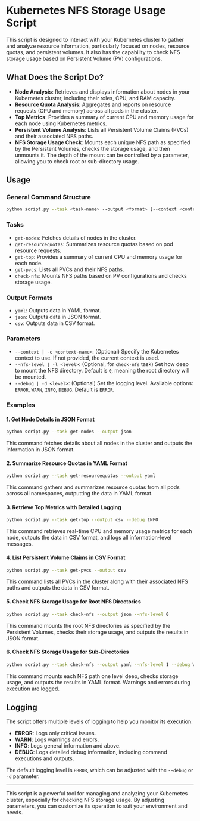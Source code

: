 # Kubernetes NFS Storage Usage Script

This script is designed to interact with your Kubernetes cluster to gather and analyze resource information, particularly focused on nodes, resource quotas, and persistent volumes. It also has the capability to check NFS storage usage based on Persistent Volume (PV) configurations.

## What Does the Script Do?

- **Node Analysis**: Retrieves and displays information about nodes in your Kubernetes cluster, including their roles, CPU, and RAM capacity.
- **Resource Quota Analysis**: Aggregates and reports on resource requests (CPU and memory) across all pods in the cluster.
- **Top Metrics**: Provides a summary of current CPU and memory usage for each node using Kubernetes metrics.
- **Persistent Volume Analysis**: Lists all Persistent Volume Claims (PVCs) and their associated NFS paths.
- **NFS Storage Usage Check**: Mounts each unique NFS path as specified by the Persistent Volumes, checks the storage usage, and then unmounts it. The depth of the mount can be controlled by a parameter, allowing you to check root or sub-directory usage.

## Usage

### General Command Structure

```bash
python script.py --task <task-name> --output <format> [--context <context-name>] [--nfs-level <level>] [--debug <level>]
```

### Tasks

- `get-nodes`: Fetches details of nodes in the cluster.
- `get-resourcequotas`: Summarizes resource quotas based on pod resource requests.
- `get-top`: Provides a summary of current CPU and memory usage for each node.
- `get-pvcs`: Lists all PVCs and their NFS paths.
- `check-nfs`: Mounts NFS paths based on PV configurations and checks storage usage.

### Output Formats

- `yaml`: Outputs data in YAML format.
- `json`: Outputs data in JSON format.
- `csv`: Outputs data in CSV format.

### Parameters

- `--context | -c <context-name>`: (Optional) Specify the Kubernetes context to use. If not provided, the current context is used.
- `--nfs-level | -l <level>`: (Optional, for `check-nfs` task) Set how deep to mount the NFS directory. Default is `0`, meaning the root directory will be mounted.
- `--debug | -d <level>`: (Optional) Set the logging level. Available options: `ERROR`, `WARN`, `INFO`, `DEBUG`. Default is `ERROR`.

### Examples

#### 1. Get Node Details in JSON Format

```bash
python script.py --task get-nodes --output json
```

This command fetches details about all nodes in the cluster and outputs the information in JSON format.

#### 2. Summarize Resource Quotas in YAML Format

```bash
python script.py --task get-resourcequotas --output yaml
```

This command gathers and summarizes resource quotas from all pods across all namespaces, outputting the data in YAML format.

#### 3. Retrieve Top Metrics with Detailed Logging

```bash
python script.py --task get-top --output csv --debug INFO
```

This command retrieves real-time CPU and memory usage metrics for each node, outputs the data in CSV format, and logs all information-level messages.

#### 4. List Persistent Volume Claims in CSV Format

```bash
python script.py --task get-pvcs --output csv
```

This command lists all PVCs in the cluster along with their associated NFS paths and outputs the data in CSV format.

#### 5. Check NFS Storage Usage for Root NFS Directories

```bash
python script.py --task check-nfs --output json --nfs-level 0
```

This command mounts the root NFS directories as specified by the Persistent Volumes, checks their storage usage, and outputs the results in JSON format.

#### 6. Check NFS Storage Usage for Sub-Directories

```bash
python script.py --task check-nfs --output yaml --nfs-level 1 --debug WARN
```

This command mounts each NFS path one level deep, checks storage usage, and outputs the results in YAML format. Warnings and errors during execution are logged.

## Logging

The script offers multiple levels of logging to help you monitor its execution:

- **ERROR**: Logs only critical issues.
- **WARN**: Logs warnings and errors.
- **INFO**: Logs general information and above.
- **DEBUG**: Logs detailed debug information, including command executions and outputs.

The default logging level is `ERROR`, which can be adjusted with the `--debug` or `-d` parameter.

---

This script is a powerful tool for managing and analyzing your Kubernetes cluster, especially for checking NFS storage usage. By adjusting parameters, you can customize its operation to suit your environment and needs.